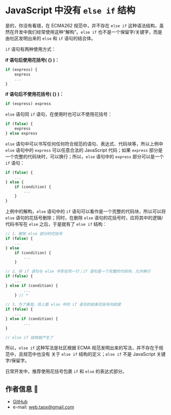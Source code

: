 # JavaScript 中没有 `else if` 结构

是的，你没有看错，在 ECMA262 规范中，并不存在 `else if` 这种语法结构，虽然在开发中我们经常使用这种“解构”。`else if` 也不是一个保留字/关键字，而是由社区发明出来的 `else` 和 `if` 语句的结合体。

`if` 语句有两种使用方式：

**if 语句后使用花括号( {} )：**

```javascript
if (express) {
	express
	...
}
```

**if 语句后不使用花括号( {} )：**

```javascript
if (express) express
```

`else` 语句同 `if` 语句，在使用时也可以不使用花括号：

```javascript
if (false) {
	express
} else express
```

`else` 语句中可以书写任何任何符合规范的语句、表达式、代码块等，所以上例中 `else` 语句中的 `express` 可以任意合法的 JavaScript 代码；如果 `express` 部分是一个完整的代码块时，可以换行；所以，`else` 语句中的 `express` 部分可以是一个 `if` 语句：

```javascript
if (false) {
	...
} else {
	if (condition) {
		...
	}
}
```

上例中的解构，`else` 语句中的 `if` 语句可以看作是一个完整的代码块，所以可以将 `else` 语句的花括号删除；同时，在删除 `else` 语句的花括号时，应将其中的逻辑/代码书写在 `else` 之后，于是就有了 `else if` 结构：

```javascript
// 1、删除 else 部分的花括号
if (false) {
	...
} else
	if (condition) {
		...
	}

// 2、将 if 语句与 else 书写在同一行；if 语句是一个完整的代码块，允许换行
if (false) {
	...
} else if (condition) {
		...
	} // *
	
// 3、为了美观，将上面 else 中的 if 语句的结束花括号向前提
if (false) {
	...
} else if (condition) {
		...
}

// else if 结构就产生了
```

所以，`else if` 这种写法是社区根据 ECMA 规范发明出来的写法，并不存在于规范中，且规范中也没有 关于 `else if` 结构的定义；`else if` 不是 JavaScript 关键字/保留字。

日常开发中，推荐使用花括号包裹 `if` 和 `else` 的表达式部分。

## 作者信息 🐣

* [GitHub](https://github.com/Tao-Quixote)
* e-mail: <web.taox@gmail.com>